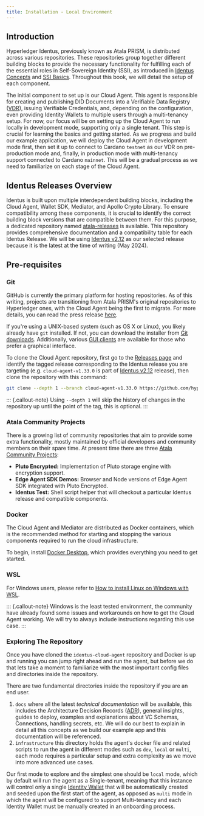 ```yaml
---
title: Installation - Local Environment
---
```

## Introduction

Hyperledger Identus, previously known as Atala PRISM, is distributed across various repositories. These repositories group together different building blocks to provide the necessary functionality for fulfilling each of the essential roles in Self-Sovereign Identity (SSI), as introduced in [Identus Concepts](/section1/identus-concepts.html) and [SSI Basics](/section1/ssi-basics.html). Throughout this book, we will detail the setup of each component.

The initial component to set up is our Cloud Agent. This agent is responsible for creating and publishing DID Documents into a Verifiable Data Registry ([VDR](/glossary.html#vdr)), issuing Verifiable Credentials, and, depending on the configuration, even providing Identity Wallets to multiple users through a multi-tenancy setup. For now, our focus will be on setting up the Cloud Agent to run locally in development mode, supporting only a single tenant. This step is crucial for learning the basics and getting started. As we progress and build our example application, we will deploy the Cloud Agent in development mode first, then set it up to connect to Cardano `testnet` as our VDR on pre-production mode and, finally, in production mode with multi-tenancy support connected to Cardano `mainnet`. This will be a gradual process as we need to familiarize on each stage of the Cloud Agent.

## Identus Releases Overview

Identus is built upon multiple interdependent building blocks, including the Cloud Agent, Wallet SDK, Mediator, and Apollo Crypto Library. To ensure compatibility among these components, it is crucial to identify the correct building block versions that are compatible between them. For this purpose, a dedicated repository named [atala-releases](https://github.com/input-output-hk/atala-releases) is available. This repository provides comprehensive documentation and a compatibility table for each Identus Release. We will be using [Identus v2.12](https://github.com/input-output-hk/atala-releases/blob/master/Atala%20PRISM/2.12.md) as our selected release because it is the latest at the time of writing (May 2024).

## Pre-requisites

### Git

GitHub is currently the primary platform for hosting repositories. As of this writing, projects are transitioning from Atala PRISM's original repositories to Hyperledger ones, with the Cloud Agent being the first to migrate. For more details, you can read the press release [here](https://iohk.io/en/blog/posts/2023/12/04/iog-contributes-atala-prism-to-hyperledger-foundation/).

If you're using a UNIX-based system (such as OS X or Linux), you likely already have `git` installed. If not, you can download the installer from [Git downloads](https://www.git-scm.com/downloads). Additionally, various [GUI clients](https://www.git-scm.com/downloads/guis) are available for those who prefer a graphical interface.

To clone the Cloud Agent repository, first go to the [Releases page](https://github.com/hyperledger/identus-cloud-agent/releases) and identify the tagged release corresponding to the Identus release you are targeting (e.g. `cloud-agent-v1.33.0` is part of [Identus v2.12](https://github.com/input-output-hk/atala-releases/blob/master/Atala%20PRISM/2.12.md) release), then clone the repository with this command:

```bash
git clone --depth 1 --branch cloud-agent-v1.33.0 https://github.com/hyperledger/identus-cloud-agent
```

::: {.callout-note}
Using `--depth 1` will skip the history of changes in the repository up until the point of the tag, this is optional.
:::

### Atala Community Projects

There is a growing list of community repositories that aim to provide some extra functionality, mostly maintained by official developers and community members on their spare time. At present time there are three [Atala Community Projects](https://github.com/atala-community-projects):

- **Pluto Encrypted:** Implementation of Pluto storage engine with encryption support.
- **Edge Agent SDK Demos:** Browser and Node versions of Edge Agent SDK integrated with Pluto Encrypted.
- **Identus Test:** Shell script helper that will checkout a particular Identus release and compatible components.

### Docker

The Cloud Agent and Mediator are distributed as Docker containers, which is the recommended method for starting and stopping the various components required to run the cloud infrastructure.

To begin, install [Docker Desktop](https://www.docker.com/products/docker-desktop/), which provides everything you need to get started.

### WSL

For Windows users, please refer to [How to install Linux on Windows with WSL](https://learn.microsoft.com/en-us/windows/wsl/install). 

::: {.callout-note}
Windows is the least tested environment, the community have already found some issues and workarounds on how to get the Cloud Agent working. We will try to always include instructions regarding this use case.
:::

### Exploring The Repository

Once you have cloned the `identus-cloud-agent` repository and Docker is up and running you can jump right ahead and run the agent, but before we do that lets take a moment to familiarize with the most important config files and directories inside the repository.

There are two fundamental directories inside the repository if you are an end user.

1. `docs` where all the latest *technical documentation* will be available, this includes the Architecture Decision Records ([ADR](/glossary.html#adr)), general insights, guides to deploy, examples and explanations about VC Schemas, Connections, handling secrets, etc. We will do our best to explain in detail all this concepts as we build our example app and this documentation will be referenced.
2. `infrastructure` this directory holds the agent's docker file and related scripts to run the agent in different modes such as `dev`, `local` or `multi`, each mode requires a particular setup and extra complexity as we move into more advanced use cases.

Our first mode to explore and the simplest one should be `local` mode, which by default will run the agent as a Single-tenant, meaning that this instance will control only a single [Identity Wallet](/glossary.html#identity-wallet) that will be automatically created and seeded upon the first start of the agent, as opposed as `multi` mode in which the agent will be configured to support Multi-tenancy and each Identity Wallet must be manually created in an onboarding process.


